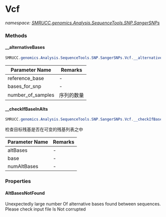 ﻿# Vcf
_namespace: [SMRUCC.genomics.Analysis.SequenceTools.SNP.SangerSNPs](./index.md)_





### Methods

#### __alternativeBases
```csharp
SMRUCC.genomics.Analysis.SequenceTools.SNP.SangerSNPs.Vcf.__alternativeBases(System.Char,System.String@,System.Int32)
```


|Parameter Name|Remarks|
|--------------|-------|
|reference_base|-|
|bases_for_snp|-|
|number_of_samples|序列的数量|


#### __checkIfBaseInAlts
```csharp
SMRUCC.genomics.Analysis.SequenceTools.SNP.SangerSNPs.Vcf.__checkIfBaseInAlts(System.String@,System.Char,System.Int32)
```
检查目标残基是否在可变的残基列表之中

|Parameter Name|Remarks|
|--------------|-------|
|altBases|-|
|base|-|
|numAltBases|-|



### Properties

#### AltBasesNotFound
Unexpectedly large number Of alternative bases found between sequences. Please check input file Is Not corrupted
